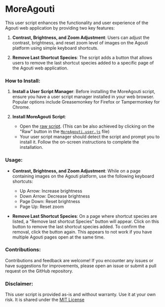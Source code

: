 # MoreAgouti

This user script enhances the functionality and user experience of the Agouti web application by providing two key features:

1. **Contrast, Brightness, and Zoom Adjustment**: Users can adjust the contrast, brightness, and reset zoom level of images on the Agouti platform using simple keyboard shortcuts. 

2. **Remove Last Shortcut Species**: The script adds a button that allows users to remove the last shortcut species added to a specific page of the Agouti web application.

### How to Install:

1. **Install a User Script Manager**: Before installing the MoreAgouti script, ensure you have a user script manager installed in your web browser. Popular options include Greasemonkey for Firefox or Tampermonkey for Chrome.

2. **Install MoreAgouti Script**:
   - Open the [raw script](https://raw.githubusercontent.com/Turtle6665/MoreAgouti/main/MoreAgouti.user.js). (This can be also achieved by clicking on the "Raw" button in the [`MoreAgouti.user.js`](./MoreAgouti.user.js) file)
   - Your user script manager should detect the script and prompt you to install it. Follow the on-screen instructions to complete the installation.

### Usage:

- **Contrast, Brightness, and Zoom Adjustment**: While on a page containing images on the Agouti platform, use the following keyboard shortcuts:
  - Up Arrow: Increase brightness
  - Down Arrow: Decrease brightness
  - Page Down: Reset brightness
  - Page Up: Reset zoom

- **Remove Last Shortcut Species**: On a page where shortcut species are listed, a "Remove last shortcut Species" button will appear. Click on this button to remove the last shortcut species added. To confirm the removal, click the button again. This appears to not work if you have multiple Agouti pages open at the same time.

### Contributions:
Contributions and feedback are welcome! If you encounter any issues or have suggestions for improvements, please open an issue or submit a pull request on the GitHub repository.

### Disclaimer:
This user script is provided as-is and without warranty. Use it at your own risk. It is shared under the [MIT License](./LICENSE)

